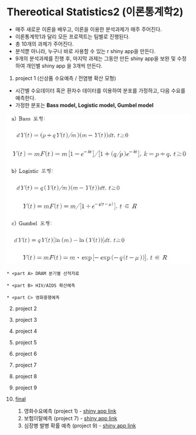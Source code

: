 # Thereotical Statistics2 (이론통계학2)

* 매주 새로운 이론을 배우고, 이론을 이용한 분석과제가 매주 주어진다.
* 이론통계학1과 달리 모든 프로젝트는 팀별로 진행된다.
* 총 10개의 과제가 주어진다.
* 분석뿐 아니라, 누구나 바로 사용할 수 있는 r shiny app을 만든다.
* 9개의 분석과제를 진행 후, 마지막 과제는 그동안 만든 shiny app을 보완 및 수정하여 개인별 shiny app 을 3개씩 만든다.

1. project 1 (신상품 수요예측 / 전염병 확산 모형)
- 시간별 수요데이터 혹은 환자수 데이터를 이용하여 분포를 가정하고, 다음 수요를 예측한다.
- 가정한 분포는 __Bass model, Logistic model, Gumbel model__

![](https://github.com/miniii222/study_in_graduate/blob/master/Thereotical_statistics2/project1/project1_models.JPG "1")

    * <part A> DRAM 분기별 선적자료
 
    * <part B> HIV/AIDS 확산예측

    * <part C> 영화흥행예측

2. project 2

3. project 3

4. project 4

5. project 5

6. project 6

7. project 7

8. project 8

9. project 9

10. [final](https://github.com/miniii222/study_in_graduate/edit/master/Thereotical_statistics2/final_project/)
    1. 영화수요예측 (project 1) - [shiny app link](https://miniii222.shinyapps.io/movie/)
    2. 보험이탈예측 (project 7) - [shiny app link](https://miniii222.shinyapps.io/crmcrm/)
    3. 심장병 발병 확률 예측 (project 9) - [shiny app link](https://miniii222.shinyapps.io/heart/)
